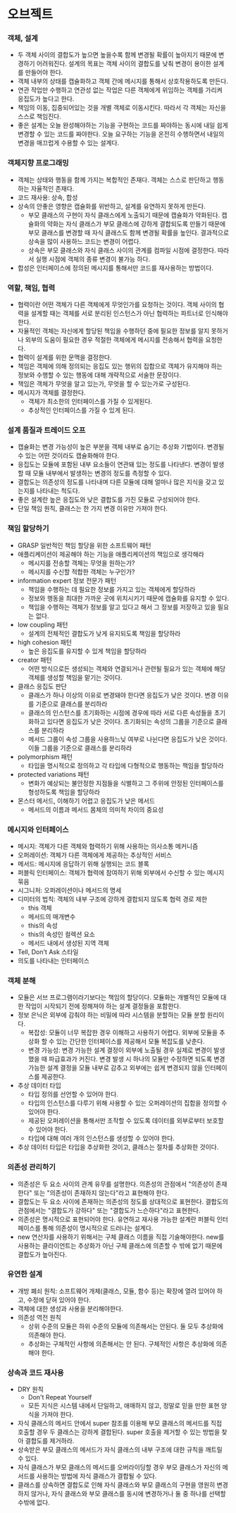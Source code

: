 # 오브젝트

### 객체, 설계

- 두 객체 사이의 결합도가 높으면 높을수록 함께 변경될 확률이 높아지기 때문에 변경하기 어려워진다. 설계의 목표는 객체 사이의 결합도를 낮춰 변경이 용이한 설계를 만들어야 한다.
- 객체 내부의 상태를 캡슐화하고 객체 간에 메시지를 통해서 상호작용하도록 만든다.
- 연관 작업만 수행하고 연관성 없는 작업은 다른 객체에게 위임하는 객체를 가리켜 응집도가 높다고 한다.
- 책임의 이동, 집중되어있는 것을 개별 객체로 이동시킨다. 따라서 각 객체는 자신을 스스로 책임진다.
- 좋은 설계는 오늘 완성해야하는 기능을 구현하는 코드를 짜야하는 동시에 내일 쉽게 변경할 수 있는 코드를 짜야한다. 오늘 요구하는 기능을 온전히 수행하면서 내일의 변경을 매끄럽게 수용할 수 있는 설계다.

### 객체지향 프로그래밍

- 객체는 상태와 행동을 함께 가지는 복합적인 존재다. 객체는 스스로 판단하고 행동하는 자율적인 존재다.
- 코드 재사용: 상속, 합성
- 상속의 안좋은 영향은 캡슐화를 위반하고, 설계를 유연하지 못하게 만든다.
  - 부모 클래스의 구현이 자식 클래스에게 노출되기 때문에 캡슐화가 약화된다. 캡슐화의 약화는 자식 클래스가 부모 클래스에 강하게 결합되도록 만들기 때문에 부모 클래스를 변경할 때 자식 클래스도 함께 변경될 확률을 높인다. 결과적으로 상속을 많이 사용하느 코드는 변경이 어렵다.
  - 상속은 부모 클래스와 자식 클래스 사이의 관계를 컴파일 시점에 결정한다. 따라서 실행 시점에 객체의 종류 변경이 불가능 하다.
- 합성은 인터페이스에 정의된 메시지를 통해서만 코드를 재사용하는 방법이다.

### 역할, 책임, 협력

- 협력이란 어떤 객체가 다른 객체에게 무엇인가를 요청하는 것이다. 객체 사이의 협력을 설계할 때는 객체를 서로 분리된 인스턴스가 아닌 협력하는 파트너로 인식해야 한다.
- 자율적인 객체는 자신에게 할당된 책임을 수행하던 중에 필요한 정보를 알지 못하거나 외부의 도움이 필요한 경우 적절한 객체에게 메시지를 전송해서 협력을 요청한다.
- 협력이 설계를 위한 문맥을 결정한다.
- 책임은 객체에 의해 정의되는 응집도 있는 행위의 집합으로 객체가 유지해야 하는 정보와 수행할 수 있는 행동에 대해 개략적으로 서술한 문장이다.
- 책임은 객체가 무엇을 알고 있는가, 무엇을 할 수 있는가로 구성된다.
- 메시지가 객체를 결정한다.
  - 객체가 최소한의 인터페이스를 가질 수 있게된다.
  - 추상적인 인터페이스를 가질 수 있게 된다.

### 설계 품질과 트레이드 오프
- 캡슐화는 변경 가능성이 높은 부분을 객체 내부로 숨기는 추상화 기법이다. 변경될 수 있는 어떤 것이라도 캡슐화해야 한다.
- 응집도는 모듈에 포함된 내부 요소들이 연관돼 있는 정도를 나타낸다. 변경이 발생할 때 모듈 내부에서 발생하는 변경의 정도를 측정할 수 있다.
- 결합도는 의존성의 정도를 나타내며 다른 모듈에 대해 얼마나 많은 지식을 갖고 있는지를 나타내는 척도다.
- 좋은 설계란 높은 응집도와 낮은 결합도를 가진 모듈로 구성되어야 한다.
- 단일 책임 원칙, 클래스는 한 가지 변경 이유만 가져야 한다.

### 책임 할당하기
- GRASP 일반적인 책임 할당을 위한 소프트웨어 패턴
- 애플리케이션이 제공해야 하는 기능을 애플리케이션의 책임으로 생각해라
  - 메시지를 전송할 객체는 무엇을 원하는가?
  - 메시지를 수신할 적합한 객체는 누구인가?
- information expert 정보 전문가 패턴
  - 책임을 수행하는 데 필요한 정보를 가지고 있는 객체에게 할당하라
  - 정보와 행동을 최대한 가까운 곳에 위치시키기 때문에 캡슐화를 유지할 수 있다.
  - 책임을 수행하는 객체가 정보를 알고 있다고 해서 그 정보를 저장하고 있을 필요는 없다.
- low coupling 패턴
  - 설계의 전체적인 결합도가 낮게 유지되도록 책임을 할당하라
- high cohesion 패턴
  - 높은 응집도를 유지할 수 있게 책임을 할당하라
- creator 패턴
  - 어떤 방식으로든 생성되는 객체와 연결되거나 관련될 필요가 있는 객체에 해당 객체를 생성할 책임을 맡기는 것이다.
- 클래스 응집도 판단
  - 클래스가 하나 이상의 이유로 변경돼야 한다면 응집도가 낮은 것이다. 변경 이유를 기준으로 클래스를 분리하라
  - 클래스의 인스턴스를 초기화하는 시점에 경우에 따라 서로 다른 속성들을 초기화하고 있다면 응집도가 낮은 것이다. 초기화되는 속성의 그룹을 기준으로 클래스를 분리하라
  - 메서드 그룹이 속성 그룹을 사용하느닞 여부로 나뉜다면 응집도가 낮은 것이다. 이들 그룹을 기준으로 클래스를 분리하라
- polymorphism 패턴
  - 타입을 명시적으로 정의하고 각 타입에 다형적으로 행동하는 책임을 할당하라
- protected variations 패턴
  - 변화가 예상되는 불안정한 지점들을 식별하고 그 주위에 안정된 인터페이스를 형성하도록 책임을 할당하라
- 몬스터 메서드, 이해하기 어렵고 응집도가 낮은 메서드
  - 메서드의 이름과 메서드 몸체의 의미적 차이의 중요성

### 메시지와 인터페이스
- 메시지: 객체가 다른 객체와 협력하기 위해 사용하는 의사소통 메커니즘
- 오퍼레이션: 객체가 다른 객체에게 제공하는 추상적인 서비스
- 메서드: 메시지에 응답하기 위해 실행되는 코드 블록
- 퍼블릭 인터페이스: 객체가 협력에 참여하기 위해 외부에서 수신할 수 있는 메시지 묶음
- 시그니처: 오퍼레이션이나 메서드의 명세
- 디미터의 법칙: 객체의 내부 구조에 강하게 결합되지 않도록 협력 경로 제한
  - this 객체
  - 메서드의 매개변수
  - this의 속성
  - this의 속성인 컬렉션 요소
  - 메서드 내에서 생성된 지역 객체
- Tell, Don't Ask 스타일
- 의도를 나타내는 인터페이스

### 객체 분해
- 모듈은 서브 프로그램이라기보다는 책임의 할당이다. 모듈화는 개별적인 모듈에 대한 작업이 시작되기 전에 정해져야 하는 설계 결정들을 포함한다.
- 정보 은닉은 외부에 감춰야 하는 비밀에 따라 시스템을 분할하는 모듈 분할 원리이다.
  - 복잡성: 모듈이 너무 복잡한 경우 이해하고 사용하기 어렵다. 외부에 모듈을 추상화 할 수 있는 간단한 인터페이스를 제공해서 모듈 복잡도를 낮춘다.
  - 변경 가능성: 변경 가능한 설계 결정이 외부에 노출될 경우 실제로 변경이 발생했을 때 파급효과가 커진다. 변경 발생 시 하나의 모듈만 수정하면 되도록 변경 가능한 설계 결정을 모듈 내부로 감추고 외부에는 쉽게 변경되지 않을 인터페이스를 제공한다.
- 추상 데이터 타입
  - 타입 정의를 선언할 수 있어야 한다.
  - 타입의 인스턴스를 다루기 위해 사용할 수 있는 오퍼레이션의 집합을 정의할 수 있어야 한다.
  - 제공된 오퍼레이션을 통해서만 조작할 수 있도록 데이터를 외부로부터 보호할 수 있어야 한다.
  - 타입에 대해 여러 개의 인스턴스를 생성할 수 있어야 한다.
- 추상 데이터 타입은 타입을 추상화한 것이고, 클래스는 절차를 추상화한 것이다.

### 의존성 관리하기
- 의존성은 두 요소 사이의 관계 유무를 설명한다. 의존성의 관점에서 "의존성이 존재한다" 또는 "의존성이 존재하지 않는다"라고 표현해야 한다.
- 결합도는 두 요소 사이에 존재하는 의존성의 정도를 상대적으로 표현한다. 결합도의 관점에서는 "결합도가 강하다" 또는 "결합도가 느슨하다"라고 표현한다.
- 의존성은 명시적으로 표현되어야 한다. 유연하고 재사용 가능한 설계란 퍼블릭 인터페이스를 통해 의존성이 명시적으로 드러나는 설계다.
- new 연산자를 사용하기 위해서는 구체 클래스 이름을 직접 기술해야한다. new를 사용하는 클라이언트는 추상화가 아닌 구체 클래스에 의존할 수 밖에 없기 때문에 결합도가 높아진다.

### 유연한 설계
- 개방 폐쇠 원칙: 소프트웨어 개체(클래스, 모듈, 함수 등)는 확장에 열려 있어야 하고, 수정에 닫혀 있어야 한다.
- 객체에 대한 생성과 사용을 분리해야한다.
- 의존성 역전 원칙
  - 상위 수준의 모듈은 하위 수준의 모듈에 의존해서는 안된다. 둘 모두 추상화에 의존해야 한다.
  - 추상화는 구체적인 사항에 의존해서는 안 된다. 구체적인 사항은 추상화에 의존해야 한다.

### 상속과 코드 재사용
- DRY 원칙
  - Don't Repeat Yourself
  - 모든 지식은 시스템 내에서 단일하고, 애매하지 않고, 정말로 믿을 만한 표현 양식을 가져야 한다.
- 자식 클래스의 메서드 안에서 super 참조를 이용해 부모 클래스의 메서드를 직접 호출할 경우 두 클래스는 강하게 결합된다. super 호출을 제거할 수 있는 방법을 찾아 결합도를 제거하라.
- 상속받은 부모 클래스의 메서드가 자식 클래스의 내부 구조에 대한 규칙을 깨트릴 수 있다.
- 자식 클래스가 부모 클래스의 메서드를 오버라이딩할 경우 부모 클래스가 자신의 메서드를 사용하는 방법에 자식 클래스가 결합될 수 있다.
- 클래스를 상속하면 결합도로 인해 자식 클래스와 부모 클래스의 구현을 영원히 변경하지 않거나, 자식 클래스와 부모 클래스를 동시에 변경하거나 둘 중 하나를 선택할 수밖에 없다.